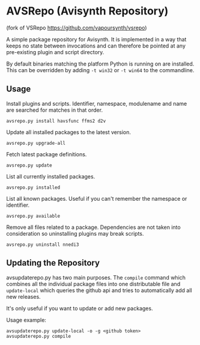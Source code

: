 AVSRepo (Avisynth Repository)
======

(fork of VSRepo https://github.com/vapoursynth/vsrepo)

A simple package repository for Avisynth. It is implemented in a way that
keeps no state between invocations and can therefore be pointed at any
pre-existing plugin and script directory.

By default binaries matching the platform Python is running on are installed.
This can be overridden by adding `-t win32` or `-t win64` to the commandline.

Usage
-----

Install plugins and scripts. Identifier, namespace, modulename and name
are searched for matches in that order.
```
avsrepo.py install havsfunc ffms2 d2v
```

Update all installed packages to the latest version.
```
avsrepo.py upgrade-all
```

Fetch latest package definitions.
```
avsrepo.py update
```

List all currently installed packages.
```
avsrepo.py installed
```

List all known packages. Useful if you can't remember the namespace or
identifier.
```
avsrepo.py available
```

Remove all files related to a package. Dependencies are not taken into
consideration so uninstalling plugins may break scripts.
```
avsrepo.py uninstall nnedi3
```


Updating the Repository
---------

avsupdaterepo.py has two main purposes. The `compile` command which combines all
the individual package files into one distributable file and `update-local`
which queries the github api and tries to automatically add all new releases.

It's only useful if you want to update or add new packages.

Usage example:
```
avsupdaterepo.py update-local -o -g <github token>
avsupdaterepo.py compile
```
